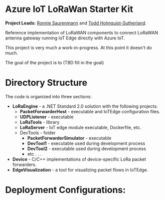 # Azure IoT LoRaWan Starter Kit

**Project Leads:** [Ronnie Saurenmann](mailto://ronnies@microsoft.com) and 
[Todd Holmquist-Sutherland](mailto://toddhs@microsoft.com).

Reference implementation of LoRaWAN components to connect LoRaWAN antenna gateway running IoT Edge directly with Azure IoT.

This project is very much a work-in-progress. At this point it doesn't do much.

The goal of the project is to (TBD fill in the goal)

# Directory Structure
The code is organized into three sections:
* **LoRaEngine** - a .NET Standard 2.0 solution with the following projects:
  * **PacketForwarderHost** - executable and IoTEdge configuration files.
  * **UDPListener** - executable
  * **LoRaTools** - library
  * **LoRaServer** - IoT edge module executable, Dockerfile, etc.
  * DevTools - folder
    * **PacketForwarderSimulator** - executable
    * **DevTool1** - executable used during development process
    * **DevTool2** - executable used during development process
    * etc . . .
* **Device** - C/C++ implementations of device-specific LoRa packet forwarders.
* **EdgeVisualization** - a tool for visualizing packet flows in IoTEdge.


# Deployment Configurations:
